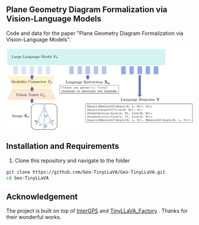 ## Plane Geometry Diagram Formalization via Vision-Language Models

Code and data for the paper "Plane Geometry Diagram Formalization via Vision-Language Models".

![ex1](images/overview.png)

## Installation and Requirements

1. Clone this repository and navigate to the folder

```bash
git clone https://github.com/Geo-TinyLLaVA/Geo-TinyLLaVA.git
cd Geo-TinyLLaVA 
```

## Acknowledgement
The project is built on top of [InterGPS](https://github.com/lupantech/InterGPS) and [TinyLLaVA_Factory](https://github.com/TinyLLaVA/TinyLLaVA_Factory) . Thanks for their wonderful works.